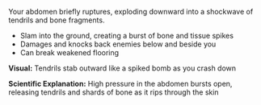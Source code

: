 
Your abdomen briefly ruptures, exploding downward into a shockwave of tendrils and bone fragments.

- Slam into the ground, creating a burst of bone and tissue spikes
- Damages and knocks back enemies below and beside you
- Can break weakened flooring

**Visual:** Tendrils stab outward like a spiked bomb as you crash down

**Scientific Explanation:** High pressure in the abdomen bursts open, releasing tendrils and shards of bone as it rips through the skin